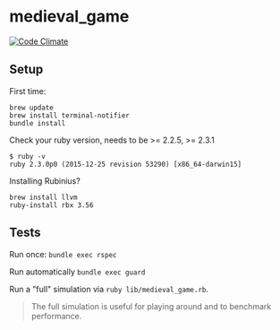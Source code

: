 # medieval_game

[![Code Climate](https://codeclimate.com/github/vosechu/medieval_game/badges/gpa.svg)](https://codeclimate.com/github/vosechu/medieval_game)

## Setup

First time:

```
brew update
brew install terminal-notifier
bundle install
```

Check your ruby version, needs to be >= 2.2.5, >= 2.3.1

```
$ ruby -v
ruby 2.3.0p0 (2015-12-25 revision 53290) [x86_64-darwin15]
```

Installing Rubinius?

```
brew install llvm
ruby-install rbx 3.56
```

## Tests

Run once: `bundle exec rspec`

Run automatically `bundle exec guard`

Run a "full" simulation via `ruby lib/medieval_game.rb`. 

> The full simulation is useful for playing around and to benchmark performance. 
